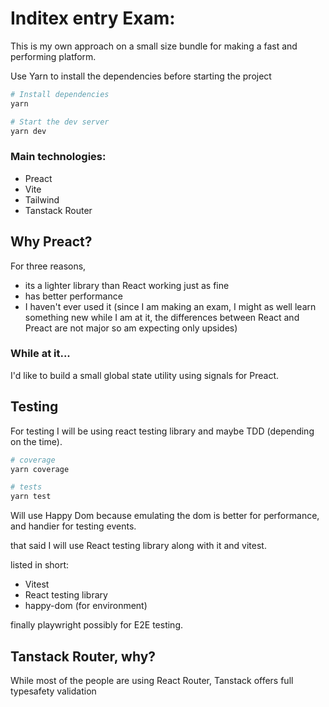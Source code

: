 # Inditex entry Exam:
This is my own approach on a small size bundle for making a fast and performing platform.

Use Yarn to install the dependencies before starting the project

```bash
# Install dependencies
yarn

# Start the dev server
yarn dev
```

### Main technologies:
- Preact
- Vite
- Tailwind
- Tanstack Router

## Why Preact? 

For three reasons, 
- its a lighter library than React working just as fine
- has better performance
- I haven't ever used it
(since I am making an exam, I might as well learn something new while I am at it, 
the differences between React and Preact are not major so am expecting only upsides)

### While at it...
I'd like to build a small global state utility using signals for Preact.

## Testing

For testing I will be using react testing library and maybe TDD (depending on the time).

```bash
# coverage
yarn coverage

# tests
yarn test
```

Will use Happy Dom because emulating the dom is better for performance, and handier for testing events.

that said I will use React testing library along with it and vitest.

listed in short:
- Vitest
- React testing library
- happy-dom (for environment)

finally playwright possibly for E2E testing.

## Tanstack Router, why?
While most of the people are using React Router, Tanstack 
offers full typesafety validation
